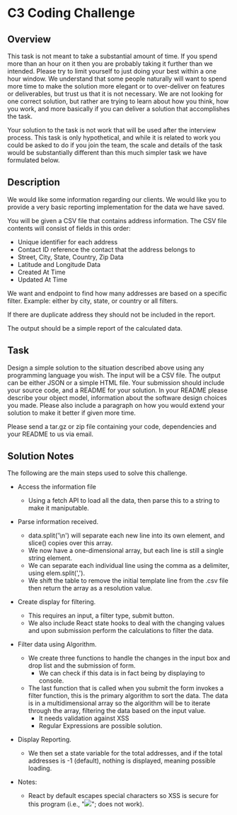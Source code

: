 # C3 Coding Challenge

## Overview

This task is not meant to take a substantial amount of time. If you spend more than an hour on it then you are probably taking it further than we intended. Please try to limit yourself to just doing your best within a one hour window. We understand that some people naturally will want to spend more time to make the solution more elegant or to over-deliver on features or deliverables, but trust us that it is not necessary. We are not looking for one correct solution, but rather are trying to learn about how you think, how you work, and more basically if you can deliver a solution that accomplishes the task.

Your solution to the task is not work that will be used after the interview process. This task is only hypothetical, and while it is related to work you could be asked to do if you join the team, the scale and details of the task would be substantially different than this much simpler task we have formulated below.

## Description

We would like some information regarding our clients. We would like you to provide a very basic reporting implementation for the data we have saved.

You will be given a CSV file that contains address information. The CSV file contents will consist of fields in this order:

* Unique identifier for each address
* Contact ID reference the contact that the address belongs to
* Street, City, State, Country, Zip Data
* Latitude and Longitude Data
* Created At Time
* Updated At Time

We want and endpoint to find how many addresses are based on a specific filter. Example: either by city, state, or country or all filters.

If there are duplicate address they should not be included in the report.

The output should be a simple report of the calculated data.

## Task

Design a simple solution to the situation described above using any programming language you wish. The input will be a CSV file. The output can be either JSON or a simple HTML file. Your submission should include your source code, and a README for your solution. In your README please describe your object model, information about the software design choices you made. Please also include a paragraph on how you would extend your solution to make it better if given more time.

Please send a tar.gz or zip file containing your code, dependencies and your README to us via email.

## Solution Notes

The following are the main steps used to solve this challenge.

- Access the information file
	- Using a fetch API to load all the data, then parse this to a string to make it maniputable.

- Parse information received.
	- data.split('\n') will separate each new line into its own element, and slice() copies over this array.
	- We now have a one-dimensional array, but each line is still a single string element.
	- We can separate each individual line using the comma as a delimiter, using elem.split(',').
	- We shift the table to remove the initial template line from the .csv file then return the array
	  as a resolution value.

- Create display for filtering.
	- This requires an input, a filter type, submit button.
	- We also include React state hooks to deal with the changing values and upon submission perform
 	  the calculations to filter the data.

- Filter data using Algorithm.
	- We create three functions to handle the changes in the input box and drop list and the submission of
	  form. 
		- We can check if this data is in fact being by displaying to console.
	- The last function that is called when you submit the form invokes a filter function, this is the
	  primary algorithm to sort the data. The data is in a multidimensional array so the algorithm will 
	  be to iterate through the array, filtering the data based on the input value. 
		- It needs validation against XSS
		- Regular Expressions are possible solution.

- Display Reporting.
	- We then set a state variable for the total addresses, and if the total addresses is -1 (default),
	  nothing is displayed, meaning possible loading.

- Notes:
	- React by default escapes special characters so XSS is secure for this program 
	  (i.e., "<img onerror='alert(\"Hacked!\")' src='invalid-image' />"; does not work).
